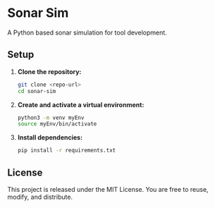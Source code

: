 # Sonar Sim

A Python based sonar simulation for tool development.

## Setup

1. **Clone the repository:**
   ```bash
   git clone <repo-url>
   cd sonar-sim
   ```

2. **Create and activate a virtual environment:**
   ```bash
   python3 -m venv myEnv
   source myEnv/bin/activate
   ```

3. **Install dependencies:**
   ```bash
   pip install -r requirements.txt
   ```

## License

This project is released under the MIT License. You are free to reuse, modify, and distribute.
